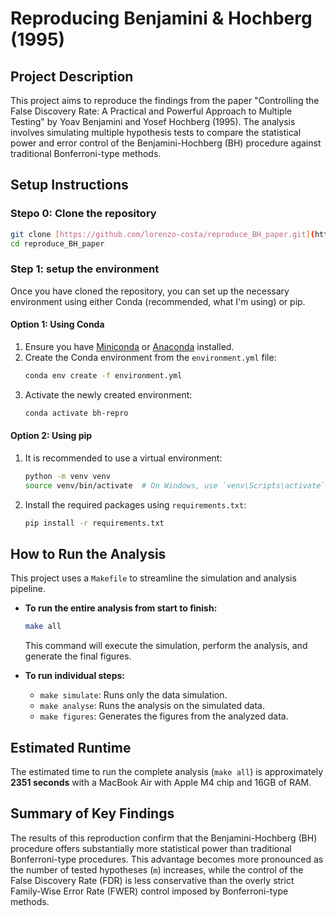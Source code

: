 # Reproducing Benjamini & Hochberg (1995)

## Project Description

This project aims to reproduce the findings from the paper "Controlling the False Discovery Rate: A Practical and Powerful Approach to Multiple Testing" by Yoav Benjamini and Yosef Hochberg (1995). The analysis involves simulating multiple hypothesis tests to compare the statistical power and error control of the Benjamini-Hochberg (BH) procedure against traditional Bonferroni-type methods.

## Setup Instructions

### Stepo 0: Clone the repository

```bash
git clone [https://github.com/lorenzo-costa/reproduce_BH_paper.git](https://github.com/lorenzo-costa/reproduce_BH_paper.git)
cd reproduce_BH_paper
```

### Step 1: setup the environment

Once you have cloned the repository, you can set up the necessary environment using either Conda (recommended, what I'm using) or pip.

#### Option 1: Using Conda

1.  Ensure you have [Miniconda](https://docs.conda.io/en/latest/miniconda.html) or [Anaconda](https://www.anaconda.com/products/distribution) installed.
2.  Create the Conda environment from the `environment.yml` file:
    ```bash
    conda env create -f environment.yml
    ```
3.  Activate the newly created environment:
    ```bash
    conda activate bh-repro
    ```

#### Option 2: Using pip

1.  It is recommended to use a virtual environment:
    ```bash
    python -m venv venv
    source venv/bin/activate  # On Windows, use `venv\Scripts\activate`
    ```
2.  Install the required packages using `requirements.txt`:
    ```bash
    pip install -r requirements.txt
    ```

## How to Run the Analysis

This project uses a `Makefile` to streamline the simulation and analysis pipeline.

* **To run the entire analysis from start to finish:**
    ```bash
    make all
    ```
    This command will execute the simulation, perform the analysis, and generate the final figures.

* **To run individual steps:**
    * `make simulate`: Runs only the data simulation.
    * `make analyse`: Runs the analysis on the simulated data.
    * `make figures`: Generates the figures from the analyzed data.

## Estimated Runtime

The estimated time to run the complete analysis (`make all`) is approximately **2351 seconds** with a MacBook Air with Apple M4 chip and 16GB of RAM.

## Summary of Key Findings

The results of this reproduction confirm that the Benjamini-Hochberg (BH) procedure offers substantially more statistical power than traditional Bonferroni-type procedures. This advantage becomes more pronounced as the number of tested hypotheses (`m`) increases, while the control of the False Discovery Rate (FDR) is less conservative than the overly strict Family-Wise Error Rate (FWER) control imposed by Bonferroni-type methods.

